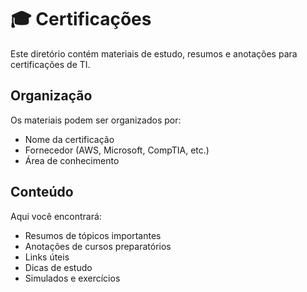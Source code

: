 # 🎓 Certificações

Este diretório contém materiais de estudo, resumos e anotações para certificações de TI.

## Organização

Os materiais podem ser organizados por:
- Nome da certificação
- Fornecedor (AWS, Microsoft, CompTIA, etc.)
- Área de conhecimento

## Conteúdo

Aqui você encontrará:
- Resumos de tópicos importantes
- Anotações de cursos preparatórios
- Links úteis
- Dicas de estudo
- Simulados e exercícios
